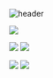 ![header](https://capsule-render.vercel.app/api?type=waving&color=auto&height=300&section=header&text=Hello%20World🫶%20&fontSize=90)

![](http://github-profile-summary-cards.vercel.app/api/cards/profile-details?username=rexRUBY&theme=solarized)

![](http://github-profile-summary-cards.vercel.app/api/cards/most-commit-language?username=rexRUBY&theme=solarized)
![](http://github-profile-summary-cards.vercel.app/api/cards/repos-per-language?username=rexRUBY&theme=solarized)

![](http://github-profile-summary-cards.vercel.app/api/cards/stats?username=rexRUBY&theme=solarized)
![](http://github-profile-summary-cards.vercel.app/api/cards/productive-time?username=rexRUBY&theme=solarized&utcOffset=8)
